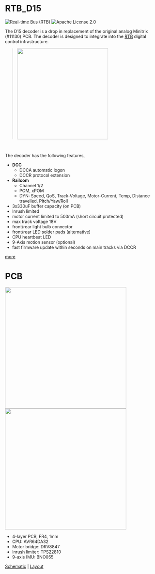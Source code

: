 # RTB_D15
[![Real-time Bus (RTB)](https://img.shields.io/badge/RTB_Project-FF6699)](https://www.rtb4dcc.de)
[![Apache License 2.0](https://img.shields.io/badge/license-Apache%20License%202.0-blue)](https://www.apache.org/licenses/LICENSE-2.0)

The D15 decoder is a drop in replacement of the original analog Minitrix (#11130) PCB. The decoder is designed to integrate into the [RTB](https://rtb4dcc.de/concept/) digital control infrastructure.

> <img src="https://www.spurweite-n.de/NDBPics/Minitrix/11130_1.jpg" width=300>
<br>

The decoder has the following features,
- **DCC**
  - DCCA automatic logon
  - DCCR protocol extension
- **Railcom**
  - Channel 1/2
  - POM, xPOM
  - DYN: Speed, QoS, Track-Voltage, Motor-Current, Temp, Distance travelled, Pitch/Yaw/Roll
- 3x330uF buffer capacity (on PCB)
- Inrush limited
- motor current limited to 500mA (short circuit protected)
- max track voltage 18V
- front/rear light bulb connector
- front/rear LED solder pads (alternative)
- CPU heartbeat LED
- 9-Axis motion sensor (optional)
- fast firmware update within seconds on main tracks via DCCR

[more](https://rtb4dcc.de/hardware/decoder/d15/)

# PCB
<img src="https://rtb4dcc.de/wp-content/uploads/2023/06/D15_top.jpg" width=400><img src="https://rtb4dcc.de/wp-content/uploads/2023/06/D15_btm.jpg" width=400>
- 4-layer PCB, FR4, 1mm
- CPU: AVR64DA32
- Motor bridge: DRV8847
- Inrush limiter: TPS22810
- 9-axis IMU: BNO055

[Schematic](doc/D15_schematic.pdf) | [Layout](doc/D15_layout.pdf)
